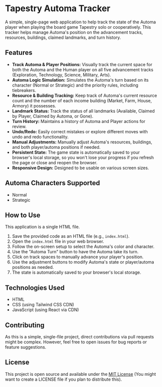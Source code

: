 # Tapestry Automa Tracker

A simple, single-page web application to help track the state of the Automa player when playing the board game Tapestry solo or cooperatively. This tracker helps manage Automa's position on the advancement tracks, resources, buildings, claimed landmarks, and turn history.

## Features

* **Track Automa & Player Positions:** Visually track the current space for both the Automa and the Human player on all five advancement tracks (Exploration, Technology, Science, Military, Arts).
* **Automa Logic Simulation:** Simulates the Automa's turn based on its character (Normal or Strategic) and the priority rules, including tiebreakers.
* **Resource & Building Tracking:** Keep track of Automa's current resource count and the number of each income building (Market, Farm, House, Armory) it possesses.
* **Landmark Status:** Track the status of all landmarks (Available, Claimed by Player, Claimed by Automa, or Gone).
* **Turn History:** Maintains a history of Automa and Player actions for review.
* **Undo/Redo:** Easily correct mistakes or explore different moves with undo and redo functionality.
* **Manual Adjustments:** Manually adjust Automa's resources, buildings, and both player/automa positions if needed.
* **Persistent State:** The game state is automatically saved to your browser's local storage, so you won't lose your progress if you refresh the page or close and reopen the browser.
* **Responsive Design:** Designed to be usable on various screen sizes.

## Automa Characters Supported

* Normal
* Strategic

## How to Use

This application is a single HTML file.

1.  Save the provided code as an HTML file (e.g., `index.html`).
2.  Open the `index.html` file in your web browser.
3.  Follow the on-screen setup to select the Automa's color and character.
4.  Use the "Automa Turn" button to have the Automa take its turn.
5.  Click on track spaces to manually advance your player's position.
6.  Use the adjustment buttons to modify Automa's state or player/automa positions as needed.
7.  The state is automatically saved to your browser's local storage.

## Technologies Used

* HTML
* CSS (using Tailwind CSS CDN)
* JavaScript (using React via CDN)

## Contributing

As this is a simple, single-file project, direct contributions via pull requests might be complex. However, feel free to open issues for bug reports or feature suggestions.

## License

This project is open source and available under the [MIT License](LICENSE) (You might want to create a LICENSE file if you plan to distribute this).
